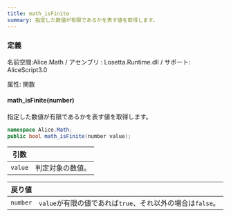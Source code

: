```yaml
---
title: math_isFinite
summary: 指定した数値が有限であるかを表す値を取得します。
---
```


### 定義
名前空間:Alice.Math / アセンブリ : Losetta.Runtime.dll / サポート: AliceScript3.0

属性: 関数

#### math_isFinite(number)

指定した数値が有限であるかを表す値を取得します。

```cs title="AliceScript"
namespace Alice.Math;
public bool math_isFinite(number value);
```

|引数| |
|-|-|
|`value`|判定対象の数値。|

|戻り値| |
|-|-|
|`number`|`value`が有限の値であれば`true`、それ以外の場合は`false`。|